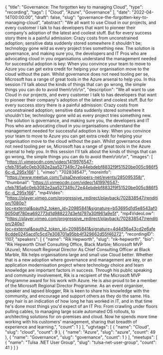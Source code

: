 {
  "title": "Governance: The forgotten key to managing Cloud",
  "type": "recording",
  "tags": [
    "Cloud",
    "Azure",
    "Governance"
  ],
  "date": "2022-04-14T00:00:00",
  "draft": false,
  "slug": "governance-the-forgotten-key-to-managing-cloud",
  "abstract": "We all want to use Cloud in our projects, and every customer I talk to has developers that want to pioneer their company's adoption of the latest and coolest stuff. But for every success story there is a painful admission: Crazy costs from unconstrained adoption; sensitive data suddenly stored somewhere it shouldn't be; technology gone wild as every project tries something new. The solution is governance, and making sure you, the developers and IT Pros who are advocating cloud in you organisations understand the management needed for successful adoption is key: When you convince your team to move to Azure you can get extra credit for helping your organisation move to the cloud without the pain. Whilst governance does not need tooling per se, Microsoft has a range of great tools in the Azure arsenal to help you. In this session I'll talk about the kinds of things that can go wrong, the simple things you can do to avoid them\r\n\r\n",
  "description": "We all want to use Cloud in our projects, and every customer I talk to has developers that want to pioneer their company's adoption of the latest and coolest stuff. But for every success story there is a painful admission: Crazy costs from unconstrained adoption; sensitive data suddenly stored somewhere it shouldn't be; technology gone wild as every project tries something new. The solution is governance, and making sure you, the developers and IT Pros who are advocating cloud in you organisations understand the management needed for successful adoption is key: When you convince your team to move to Azure you can get extra credit for helping your organisation move to the cloud without the pain. Whilst governance does not need tooling per se, Microsoft has a range of great tools in the Azure arsenal to help you. In this session I'll talk about the kinds of things that can go wrong, the simple things you can do to avoid them\r\n\r\n",
  "images": [
    "https://i.vimeocdn.com/video/1419976547-cfeb785a6c0eb3082e2aa527349c72e44ebdebf8832f9f51520be005c986f56c-d_295x166"
  ],
  "vimeo": "702838547",
  "moreinfo": "https://www.meetup.com/TulsaDevelopers-net/events/285095358/",
  "thumbnail": "https://i.vimeocdn.com/video/1419976547-cfeb785a6c0eb3082e2aa527349c72e44ebdebf8832f9f51520be005c986f56c-d_295x166",
  "mp4Video": "https://player.vimeo.com/progressive_redirect/playback/702838547/rendition/1080p?loc=external&oauth2_token_id=20985841&signature=b53695d1d5e8543af09050df780ea692773d1d988227d3efd797a30f961a9e5f",
  "mp4VideoLow": "https://player.vimeo.com/progressive_redirect/playback/702838547/rendition/240p?loc=external&oauth2_token_id=20985841&signature=4d4d36a43cd2e6afe8cdde0245acd1c5cd7e308701a95bb4f329662d55f46272",
  "recordingID": 1107,
  "speakers": [
    {
      "name": "Rik Hepworth",
      "slug": "rik-hepworth",
      "bio": "Rik Hepworth Chief Consulting Office, Black Marble; Microsoft MVP (Azure); Microsoft Regional Director As Chief Consulting Officer at Black Marble, Rik helps organisations large and small use Cloud better. Whether that is a new adoption where governance and management are key, or an application modernisation project where technology choice and team knowledge are important factors in success. Through his public speaking and community involvement, Rik is a recipient of the Microsoft MVP Programme award for his work with Azure. He is also proud to be a member of the Microsoft Regional Director Programme. As an event organiser, speaker and lapsed blogger, Rik is keen to share his knowledge with the community, and encourage and support others as they do the same. His grey hair is an indication of how long he has worked in IT, and in that time he's done most things you'd expect of an IT Pro: From crawling under floors pulling cables, to managing large scale automated OS rollouts, to architecting solutions for on-premises and cloud. Now he spends more time working with his customers' management, sharing that breadth of experience and learning.",
      "count": 1
    }
  ],
  "ugtvtags": [
    {
      "name": "Cloud",
      "slug": "cloud",
      "count": 9
    },
    {
      "name": "Azure",
      "slug": "azure",
      "count": 49
    },
    {
      "name": "Governance",
      "slug": "governance",
      "count": 1
    }
  ],
  "meetups": [
    {
      "name": "Tulsa .NET User Group",
      "slug": "tulsa-net-user-group",
      "count": 41
    }
  ]
}